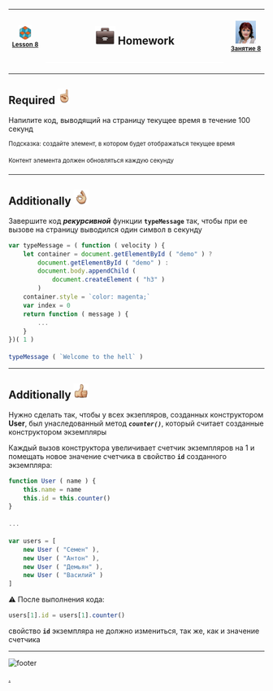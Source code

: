 [footer]: https://github.com/garevna/js-course/raw/master/images/a-level-ico.png?raw=true
[hw-40]: https://raw.githubusercontent.com/garevna/a-level-js-lessons/master/ico/briefcase-40.png
[point-30]: https://raw.githubusercontent.com/garevna/a-level-js-lessons/master/ico/point_up-30.png
[ok-30]: https://raw.githubusercontent.com/garevna/a-level-js-lessons/master/ico/ok-30.png
[super-30]: https://raw.githubusercontent.com/garevna/a-level-js-lessons/master/ico/super-30.png
[ico25]: https://raw.githubusercontent.com/garevna/a-level-js-lessons/master/ico/a-level-25.png
[space-800]: https://raw.githubusercontent.com/garevna/a-level-js-lessons/master/ico/space-800.png
[me]: https://raw.githubusercontent.com/garevna/a-level-js-lessons/master/ico/myPhoto-40.png "Ⓒ Irina Fylyppova ( garevna ) 2019"

[lesson]: ../lessons/lesson-08.md

| ![ico25] <br/><sup>[**Lesson&nbsp;8**][lesson]</sup> | <h2>![hw-40] Homework</h2>![space-800] | ![me] <br/><sup>[**Занятие&nbsp;8**][lesson]</sup> |
|-|-|-|

______________________________________________________________________________

## Required ![point-30]

Напилите код, выводящий на страницу текущее время в течение 100 секунд

<sup>Подсказка: создайте элемент, в котором будет отображаться текущее время</sup>

<sup>Контент элемента должен обновляться каждую секунду</sup>

______________________________________________________________________________

## Additionally ![ok-30]

Завершите код **_рекурсивной_** функции **`typeMessage`** так, чтобы при ее вызове на страницу выводился один символ в секунду

```javascript
var typeMessage = ( function ( velocity ) {
    let container = document.getElementById ( "demo" ) ?
        document.getElementById ( "demo" ) :
        document.body.appendChild (
            document.createElement ( "h3" )
        )
    container.style = `color: magenta;`
    var index = 0
    return function ( message ) {
        ...
    }
})( 1 )

typeMessage ( `Welcome to the hell` )
```
______________________________________________________________________________

## Additionally ![super-30]

Нужно сделать так, чтобы у всех экзепляров, созданных конструктором **User**, был унаследованный метод **_`counter()`_**, который считает созданные конструктором экземпляры

Каждый вызов конструктора увеличивает счетчик экземпляров на 1 и помещать новое значение счетчика в свойство **`id`** созданного экземпляра:

```javascript
function User ( name ) {
    this.name = name
    this.id = this.counter()
}

...

var users = [
    new User ( "Семен" ),
    new User ( "Антон" ),
    new User ( "Демьян" ),
    new User ( "Василий" )
]
```

:warning: После выполнения кода:

```javascript
users[1].id = users[1].counter()
```

свойство **`id`** экземпляра не должно измениться, так же, как и значение счетчика

______________________________________________________________________________

![footer]

[.](hw-08-answers.md)
